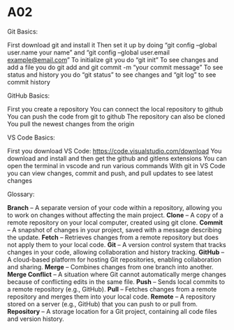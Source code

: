 # A02
Git Basics:

First download git and install it
Then set it up by doing “git config –global user.name your name” and “git config –global user.email example@email.com”
To initialize git you do “git init”
To see changes and add a file you do git add <file> and git commit -m “your commit message”
To see status and history you do “git status” to see changes and “git log” to see commit history

GitHub Basics:

First you create a repository
You can connect the local repository to github
You can push the code from git to github
The repository can also be cloned
You pull the newest changes from the origin

VS Code Basics:

First you download VS Code: https://code.visualstudio.com/download
You download and install and then get the github and gitlens extensions
You can open the terminal in vscode and run various commands
With git in VS Code you can view changes, commit and push, and pull updates to see latest changes

Glossary: 

**Branch** – A separate version of your code within a repository, allowing you to work on changes without affecting the main project.
**Clone** – A copy of a remote repository on your local computer, created using git clone.
**Commit** – A snapshot of changes in your project, saved with a message describing the update.
**Fetch** – Retrieves changes from a remote repository but does not apply them to your local code.
**Git** – A version control system that tracks changes in your code, allowing collaboration and history tracking.
**GitHub** – A cloud-based platform for hosting Git repositories, enabling collaboration and sharing.
**Merge** – Combines changes from one branch into another.
**Merge Conflict** – A situation where Git cannot automatically merge changes because of conflicting edits in the same file.
**Push** – Sends local commits to a remote repository (e.g., GitHub).
**Pull** – Fetches changes from a remote repository and merges them into your local code.
**Remote** – A repository stored on a server (e.g., GitHub) that you can push to or pull from.
**Repository** – A storage location for a Git project, containing all code files and version history.
